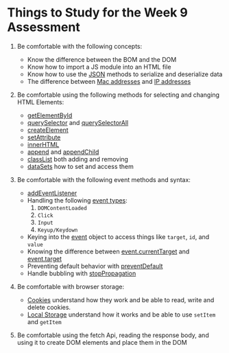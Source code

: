 # Things to Study for the Week 9 Assessment

1. Be comfortable with the following concepts:
    - Know the difference between the BOM and the DOM
    - Know how to import a JS module into an HTML file
    - Know how to use the [JSON][0.5] methods to serialize and deserialize data
    - The difference between [Mac addresses][0.6] and [IP addresses][0.7]


2.  Be comfortable using the following methods for selecting and changing HTML Elements:
    - [getElementById][1]
    - [querySelector][2] and [querySelectorAll][2.5]
    - [createElement][2.8]
    - [setAttribute][3]
    - [innerHTML][4]
    - [append][5] and [appendChild][6]
    - [classList][7] both adding and removing
    - [dataSets][7.5] how to set and access them


3.  Be comfortable with the following event methods and syntax:
    - [addEventListener][8]
    - Handling the following [event types][9]:
        1. `DOMContentLoaded`
        2. `Click`
        3. `Input`
        4. `Keyup/Keydown`
    - Keying into the [event][10] object to access things like `target`, `id`, and `value`
    - Knowing the difference between [event.currentTarget][10.3] and [event.target][10.6]
    - Preventing default behavior with [preventDefault][11]
    - Handle bubbling with [stopPropagation][12]


4.  Be comfortable with browser storage:
    - [Cookies][13] understand how they work and be able to read, write and delete cookies.
    - [Local Storage][14] understand how it works and be able to use `setItem` and `getItem`

5. Be comfortable using the fetch Api, reading the response body, and using it to create DOM elements and place them in the DOM

[0.5]:[https://developer.mozilla.org/en-US/docs/Web/JavaScript/Reference/Global_Objects/JSON]
[0.6]:[https://open.appacademy.io/learn/js-py---jun-2021-cohort-2-online/week-9-jun-2021-cohort-2-online/mac-addressess-and-ports]
[0.7]:[https://developer.mozilla.org/en-US/docs/Glossary/IP_Address]
[1]:[https://developer.mozilla.org/en-US/docs/Web/API/Document/getElementById]
[2]:[https://developer.mozilla.org/en-US/docs/Web/API/Document/querySelector]
[2.5]:[https://developer.mozilla.org/en-US/docs/Web/API/Document/querySelectorAll]
[2.8]:[https://developer.mozilla.org/en-US/docs/Web/API/Document/createElement]
[3]:[https://developer.mozilla.org/en-US/docs/Web/API/Element/setAttribute]
[4]:[https://developer.mozilla.org/en-US/docs/Web/API/Element/innerHTML]
[5]:[https://developer.mozilla.org/en-US/docs/Web/API/Element/append]
[6]:[https://developer.mozilla.org/en-US/docs/Web/API/Node/appendChild]
[7]:[https://developer.mozilla.org/en-US/docs/Web/API/Element/classList]
[7.5]:[https://developer.mozilla.org/en-US/docs/Web/API/HTMLElement/dataset#examples]
[8]:[https://developer.mozilla.org/en-US/docs/Web/API/EventTarget/addEventListener]
[9]:[https://developer.mozilla.org/en-US/docs/Web/Events]
[10]:[https://developer.mozilla.org/en-US/docs/Web/API/Event]
[10.3]:[https://developer.mozilla.org/en-US/docs/Web/API/Event/currentTarget]
[10.6]:[https://developer.mozilla.org/en-US/docs/Web/API/Event/target]
[11]:[https://developer.mozilla.org/en-US/docs/Web/API/Event/preventDefault]
[12]:[https://developer.mozilla.org/en-US/docs/Web/API/Event/stopPropagation]
[13]:[https://developer.mozilla.org/en-US/docs/Web/API/Document/cookie]
[14]:[https://developer.mozilla.org/en-US/docs/Web/API/Window/localStorage]
